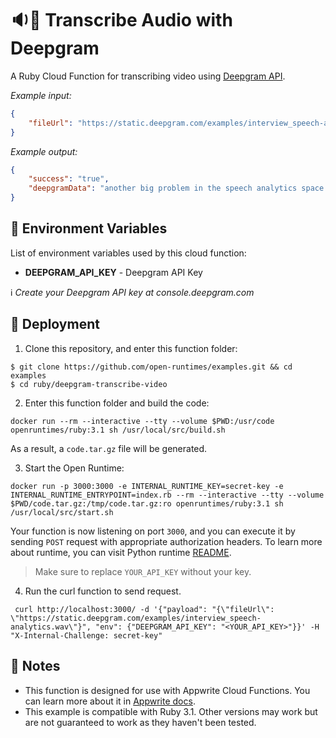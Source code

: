 # 🔉📃 Transcribe Audio with Deepgram

A Ruby Cloud Function for transcribing video using [Deepgram API](https://deepgram.com/).

_Example input:_

```json
{
    "fileUrl": "https://static.deepgram.com/examples/interview_speech-analytics.wav"
}
```

_Example output:_


```json
{
    "success": "true",
    "deepgramData": "another big problem in the speech analytics space. When customers first bring the software on. Is that they they are blown away by the fact that an engine can monitor hundreds of Kpis. Right? Everything from my..."
}
```

## 📝 Environment Variables

List of environment variables used by this cloud function:

- **DEEPGRAM_API_KEY** - Deepgram API Key

ℹ️ _Create your Deepgram API key at console.deepgram.com_

## 🚀 Deployment

1. Clone this repository, and enter this function folder:

```
$ git clone https://github.com/open-runtimes/examples.git && cd examples
$ cd ruby/deepgram-transcribe-video
```

2. Enter this function folder and build the code:
```
docker run --rm --interactive --tty --volume $PWD:/usr/code openruntimes/ruby:3.1 sh /usr/local/src/build.sh
```
As a result, a `code.tar.gz` file will be generated.

3. Start the Open Runtime:
```
docker run -p 3000:3000 -e INTERNAL_RUNTIME_KEY=secret-key -e INTERNAL_RUNTIME_ENTRYPOINT=index.rb --rm --interactive --tty --volume $PWD/code.tar.gz:/tmp/code.tar.gz:ro openruntimes/ruby:3.1 sh /usr/local/src/start.sh
```



Your function is now listening on port `3000`, and you can execute it by sending `POST` request with appropriate authorization headers. To learn more about runtime, you can visit Python runtime [README](https://github.com/open-runtimes/open-runtimes/tree/main/runtimes/ruby-3.1).

> Make sure to replace `YOUR_API_KEY` without your key.

4. Run the curl function to send request.
```
 curl http://localhost:3000/ -d '{"payload": "{\"fileUrl\": \"https://static.deepgram.com/examples/interview_speech-analytics.wav\"}", "env": {"DEEPGRAM_API_KEY": "<YOUR_API_KEY>"}}' -H "X-Internal-Challenge: secret-key"
```



## 📝 Notes
 - This function is designed for use with Appwrite Cloud Functions. You can learn more about it in [Appwrite docs](https://appwrite.io/docs/functions).
 - This example is compatible with Ruby 3.1. Other versions may work but are not guaranteed to work as they haven't been tested.